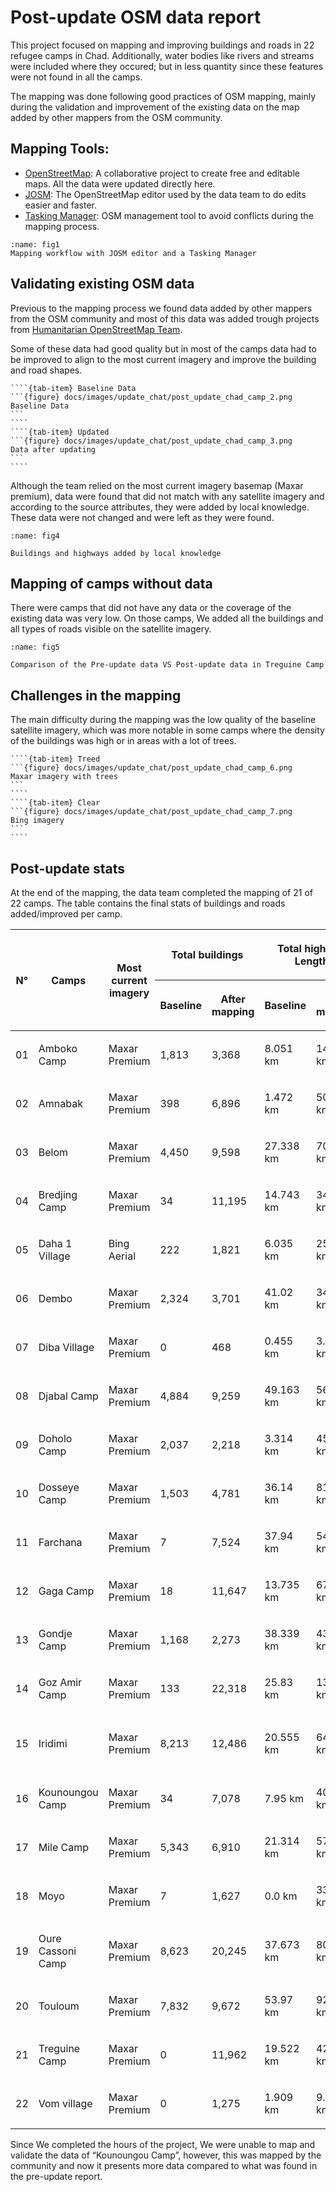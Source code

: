 # Post-update OSM data report

This project focused on mapping and improving buildings and roads in 22 refugee camps in Chad. Additionally, water bodies like rivers and streams were included where they occured; but in less quantity since these features were not found in all the camps.

The mapping was done following good practices of OSM mapping, mainly during the validation and improvement of the existing data on the map added by other mappers from the OSM community.

## Mapping Tools:

- [OpenStreetMap](https://www.openstreetmap.org/): A collaborative project to create free and editable maps. All the data were updated directly here.
- [JOSM](https://josm.openstreetmap.de/): The OpenStreetMap editor used by the data team to do edits easier and faster.
- [Tasking Manager](https://github.com/hotosm/tasking-manager): OSM management tool to avoid conflicts during the mapping process.

```{figure} docs/images/update_chat/post_update_chad_camp_1.gif
:name: fig1
Mapping workflow with JOSM editor and a Tasking Manager
```

## Validating existing OSM data

Previous to the mapping process we found data added by other mappers from the OSM community and most of this data was added trough projects from [Humanitarian OpenStreetMap Team](https://www.hotosm.org/).

Some of these data had good quality but in most of the camps data had to be improved to align to the most current imagery and improve the building and road shapes.
`````{tab-set}
````{tab-item} Baseline Data
```{figure} docs/images/update_chat/post_update_chad_camp_2.png
Baseline Data
```
````
````{tab-item} Updated
```{figure} docs/images/update_chat/post_update_chad_camp_3.png
Data after updating
```
````
`````
Although the team relied on the most current imagery basemap (Maxar premium), data were found that did not match with any satellite imagery and according to the source attributes, they were added by local knowledge. These data were not changed and were left as they were found.

```{figure} docs/images/update_chat/post_update_chad_camp_4.png
:name: fig4

Buildings and highways added by local knowledge
```

## Mapping of camps without data

There were camps that did not have any data or the coverage of the existing data was very low. On those camps, We added all the buildings and all types of roads visible on the satellite imagery.

```{figure} docs/images/update_chat/post_update_chad_camp_5.gif
:name: fig5

Comparison of the Pre-update data VS Post-update data in Treguine Camp
```

## Challenges in the mapping

The main difficulty during the mapping was the low quality of the baseline satellite imagery, which was more notable in some camps where the density of the buildings was high or in areas with a lot of trees. 
`````{tab-set}
````{tab-item} Treed
```{figure} docs/images/update_chat/post_update_chad_camp_6.png
Maxar imagery with trees
```
````
````{tab-item} Clear
```{figure} docs/images/update_chat/post_update_chad_camp_7.png
Bing imagery
```
````
`````
## Post-update stats

At the end of the mapping, the data team completed the mapping of 21 of 22 camps. The table contains the final stats of buildings and roads added/improved per camp.

<table class="colwidths-auto table" >
  <thead>
    <tr class="row-odd">
      <th rowspan="2" class="head">
        <p><strong>N°</strong></p>
      </th>
      <th rowspan="2" class="head">
        <p><strong>Camps</strong></p>
      </th>
      <th rowspan="2" class="head">
        <p><strong>Most current imagery</strong></p>
      </th>
      <th colspan="2" class="head">
        <p><strong>Total buildings </strong></p>
      </th>
      <th colspan="2" class="head">
        <p><strong>Total highway Length </strong></p>
      </th>
      <th rowspan="2" class="head">
        <p><strong>OSM link</strong></p>
      </th>
    </tr>
    <tr class="row-even">
      <th class="head">
        <p><strong>Baseline</strong></p>
      </th>
      <th class="head">
        <p><strong>After mapping</strong></p>
      </th>
      <th class="head">
        <p><strong>Baseline</strong></p>
      </th>
      <th class="head">
        <p><strong>After mapping</strong></p>
      </th>
    </tr>
  </thead>
  <tbody>
  <tr class="row-odd">
    <td><p>01</p></td>
    <td><p>Amboko Camp</p></td>
    <td><p>Maxar Premium</p></td>
    <td><p>1,813</p></td>
    <td><p>3,368</p></td>
    <td><p>8.051 km</p></td>
    <td><p>14.326 km</p></td>
    <td><p><a class="reference external" href="https://www.openstreetmap.org/way/197262638">https://www.openstreetmap.org/way/197262638</a></p></td>
  </tr>
  <tr class="row-even">
    <td><p>02</p></td>
    <td><p>Amnabak</p></td>
    <td><p>Maxar Premium</p></td>
    <td><p>398</p></td>
    <td><p>6,896</p></td>
    <td><p>1.472 km</p></td>
    <td><p>50.837 km</p></td>
    <td><p><a class="reference external" href="https://www.openstreetmap.org/way/462577820">https://www.openstreetmap.org/way/462577820</a></p></td>
  </tr>
  <tr class="row-odd">
    <td><p>03</p></td>
    <td><p>Belom</p></td>
    <td><p>Maxar Premium</p></td>
    <td><p>4,450</p></td>
    <td><p>9,598</p></td>
    <td><p>27.338 km</p></td>
    <td><p>70.768 km</p></td>
    <td><p><a class="reference external" href="https://www.openstreetmap.org/way/229227293">https://www.openstreetmap.org/way/229227293</a></p></td>
  </tr>
  <tr class="row-even">
    <td><p>04</p></td>
    <td><p>Bredjing Camp</p></td>
    <td><p>Maxar Premium</p></td>
    <td><p>34</p></td>
    <td><p>11,195</p></td>
    <td><p>14.743 km</p></td>
    <td><p>34.452 km</p></td>
    <td><p><a class="reference external" href="https://www.openstreetmap.org/way/462543665">https://www.openstreetmap.org/way/462543665</a></p></td>
  </tr>
  <tr class="row-odd">
    <td><p>05</p></td>
    <td><p>Daha 1 Village</p></td>
    <td><p>Bing Aerial</p></td>
    <td><p>222</p></td>
    <td><p>1,821</p></td>
    <td><p>6.035 km</p></td>
    <td><p>25.328 km</p></td>
    <td><p><a class="reference external" href="https://www.openstreetmap.org/way/618226171">https://www.openstreetmap.org/way/618226171</a><br><a class="reference external" href="https://www.openstreetmap.org/way/606743679">https://www.openstreetmap.org/way/606743679</a></p></td>
  </tr>
  <tr class="row-even">
    <td><p>06</p></td>
    <td><p>Dembo</p></td>
    <td><p>Maxar Premium</p></td>
    <td><p>2,324</p></td>
    <td><p>3,701</p></td>
    <td><p>41.02 km</p></td>
    <td><p>34.722 km</p></td>
    <td><p><a class="reference external" href="https://www.openstreetmap.org/way/597226998">https://www.openstreetmap.org/way/597226998</a></p></td>
  </tr>
  <tr class="row-odd">
    <td><p>07</p></td>
    <td><p>Diba Village</p></td>
    <td><p>Maxar Premium</p></td>
    <td><p>0</p></td>
    <td><p>468</p></td>
    <td><p>0.455 km</p></td>
    <td><p>3.792 km</p></td>
    <td><p><a class="reference external" href="https://www.openstreetmap.org/way/594095129">https://www.openstreetmap.org/way/594095129</a></p></td>
  </tr>
  <tr class="row-even">
    <td><p>08</p></td>
    <td><p>Djabal Camp</p></td>
    <td><p>Maxar Premium</p></td>
    <td><p>4,884</p></td>
    <td><p>9,259</p></td>
    <td><p>49.163 km</p></td>
    <td><p>56.947 km</p></td>
    <td><p><a class="reference external" href="https://www.openstreetmap.org/way/881919013">https://www.openstreetmap.org/way/881919013</a></p></td>
  </tr>
  <tr class="row-odd">
    <td><p>09</p></td>
    <td><p>Doholo Camp</p></td>
    <td><p>Maxar Premium</p></td>
    <td><p>2,037</p></td>
    <td><p>2,218</p></td>
    <td><p>3.314 km</p></td>
    <td><p>45.76 km</p></td>
    <td><p><a class="reference external" href="https://www.openstreetmap.org/way/755468804">https://www.openstreetmap.org/way/755468804</a></p></td>
  </tr>
  <tr class="row-even">
    <td><p>10</p></td>
    <td><p>Dosseye Camp</p></td>
    <td><p>Maxar Premium</p></td>
    <td><p>1,503</p></td>
    <td><p>4,781</p></td>
    <td><p>36.14 km</p></td>
    <td><p>81.961 km</p></td>
    <td><p><a class="reference external" href="https://www.openstreetmap.org/way/345244949">https://www.openstreetmap.org/way/345244949</a></p></td>
  </tr>
  <tr class="row-odd">
    <td><p>11</p></td>
    <td><p>Farchana</p></td>
    <td><p>Maxar Premium</p></td>
    <td><p>7</p></td>
    <td><p>7,524</p></td>
    <td><p>37.94 km</p></td>
    <td><p>54.718 km</p></td>
    <td><p><a class="reference external" href="https://www.openstreetmap.org/way/251885724">https://www.openstreetmap.org/way/251885724</a></p></td>
  </tr>
  <tr class="row-even">
    <td><p>12</p></td>
    <td><p>Gaga Camp</p></td>
    <td><p>Maxar Premium</p></td>
    <td><p>18</p></td>
    <td><p>11,647</p></td>
    <td><p>13.735 km</p></td>
    <td><p>67.895 km</p></td>
    <td><p><a class="reference external" href="https://www.openstreetmap.org/way/462564704">https://www.openstreetmap.org/way/462564704</a></p></td>
  </tr>
  <tr class="row-odd">
    <td><p>13</p></td>
    <td><p>Gondje Camp</p></td>
    <td><p>Maxar Premium</p></td>
    <td><p>1,168</p></td>
    <td><p>2,273</p></td>
    <td><p>38.339 km</p></td>
    <td><p>43.807 km</p></td>
    <td><p><a class="reference external" href="https://www.openstreetmap.org/way/883703067">https://www.openstreetmap.org/way/883703067</a></p></td>
  </tr>
  <tr class="row-even">
    <td><p>14</p></td>
    <td><p>Goz Amir Camp</p></td>
    <td><p>Maxar Premium</p></td>
    <td><p>133</p></td>
    <td><p>22,318</p></td>
    <td><p>25.83 km</p></td>
    <td><p>138.422 km</p></td>
    <td><p><a class="reference external" href="https://www.openstreetmap.org/way/199347779">https://www.openstreetmap.org/way/199347779</a></p></td>
  </tr>
  <tr class="row-odd">
    <td><p>15</p></td>
    <td><p>Iridimi</p></td>
    <td><p>Maxar Premium</p></td>
    <td><p>8,213</p></td>
    <td><p>12,486</p></td>
    <td><p>20.555 km</p></td>
    <td><p>64.854 km</p></td>
    <td><p><a class="reference external" href="https://www.openstreetmap.org/way/198678903">https://www.openstreetmap.org/way/198678903</a><br>(This camp includes different boundaries. One of them is the above boundary.)</p></td>
  </tr>
  <tr class="row-even">
    <td><p>16</p></td>
    <td><p>Kounoungou Camp</p></td>
    <td><p>Maxar Premium</p></td>
    <td><p>34</p></td>
    <td><p>7,078</p></td>
    <td><p>7.95 km</p></td>
    <td><p>40.216 km</p></td>
    <td><p><a class="reference external" href="https://www.openstreetmap.org/way/462573532">https://www.openstreetmap.org/way/462573532</a></p></td>
  </tr>
  <tr class="row-odd">
    <td><p>17</p></td>
    <td><p>Mile Camp</p></td>
    <td><p>Maxar Premium</p></td>
    <td><p>5,343</p></td>
    <td><p>6,910</p></td>
    <td><p>21.314 km</p></td>
    <td><p>57.652 km</p></td>
    <td><p><a class="reference external" href="https://www.openstreetmap.org/way/462585747">https://www.openstreetmap.org/way/462585747</a></p></td>
  </tr>
  <tr class="row-even">
    <td><p>18</p></td>
    <td><p>Moyo</p></td>
    <td><p>Maxar Premium</p></td>
    <td><p>7</p></td>
    <td><p>1,627</p></td>
    <td><p>0.0 km</p></td>
    <td><p>33.172 km</p></td>
    <td><p><a class="reference external" href="https://www.openstreetmap.org/way/213159627">https://www.openstreetmap.org/way/213159627</a></p></td>
  </tr>
  <tr class="row-odd">
    <td><p>19</p></td>
    <td><p>Oure Cassoni Camp</p></td>
    <td><p>Maxar Premium</p></td>
    <td><p>8,623</p></td>
    <td><p>20,245</p></td>
    <td><p>37.673 km</p></td>
    <td><p>80.44 km</p></td>
    <td><p><a class="reference external" href="https://www.openstreetmap.org/way/198231230">https://www.openstreetmap.org/way/198231230</a></p></td>
  </tr>
  <tr class="row-even">
    <td><p>20</p></td>
    <td><p>Touloum</p></td>
    <td><p>Maxar Premium</p></td>
    <td><p>7,832</p></td>
    <td><p>9,672</p></td>
    <td><p>53.97 km</p></td>
    <td><p>92.742 km</p></td>
    <td><p><a class="reference external" href="https://www.openstreetmap.org/way/462580702">https://www.openstreetmap.org/way/462580702</a></p></td>
  </tr>
  <tr class="row-odd">
    <td><p>21</p></td>
    <td><p>Treguine Camp</p></td>
    <td><p>Maxar Premium</p></td>
    <td><p>0</p></td>
    <td><p>11,962</p></td>
    <td><p>19.522 km</p></td>
    <td><p>42.235 km</p></td>
    <td><p><a class="reference external" href="https://www.openstreetmap.org/way/462543655">https://www.openstreetmap.org/way/462543655</a></p></td>
  </tr>
  <tr class="row-even">
    <td><p>22</p></td>
    <td><p>Vom village</p></td>
    <td><p>Maxar Premium</p></td>
    <td><p>0</p></td>
    <td><p>1,275</p></td>
    <td><p>1.909 km</p></td>
    <td><p>9.251 km</p></td>
    <td><p><a class="reference external" href="https://www.openstreetmap.org/way/594095131">https://www.openstreetmap.org/way/594095131</a></p></td>
  </tr>
</tbody>
</table>

Since We completed the hours of the project, We were unable to map and validate the data of “Kounoungou Camp”, however, this was mapped by the community and now it presents more data compared to what was found in the pre-update report.
